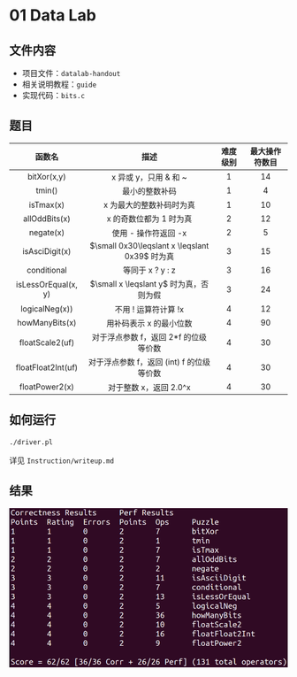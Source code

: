 # 01 Data Lab

## 文件内容

- 项目文件：`datalab-handout`
- 相关说明教程：`guide`
- 实现代码：`bits.c`

## 题目

|        函数名         |                       描述                       | 难度级别 | 最大操作符数目 |
| :-------------------: | :----------------------------------------------: | :------: | :------------: |
|     bitXor\(x,y\)     |              x 异或 y，只用 & 和 ~               |    1     |       14       |
|       tmin\(\)        |                  最小的整数补码                  |    1     |       4        |
|      isTmax\(x\)      |             x 为最大的整数补码时为真             |    1     |       10       |
|    allOddBits\(x\)    |             x 的奇数位都为 1 时为真              |    2     |       12       |
|      negate\(x\)      |               使用 - 操作符返回 -x               |    2     |       5        |
|   isAsciDigit\(x\)    | $\small 0x30\leqslant x \leqslant 0x39$ 时为真 |    3     |       15       |
|      conditional      |                 等同于 x ? y : z                 |    3     |       16       |
| isLessOrEqual\(x, y\) |    $\small x \leqslant y$ 时为真，否则为假    |    3     |       24       |
|   logicalNeg\(x\)\)   |               不用 ! 运算符计算 !x               |    4     |       12       |
|   howManyBits\(x\)    |             用补码表示 x 的最小位数              |    4     |       90       |
|   floatScale2\(uf\)   |      对于浮点参数 f，返回 2\*f 的位级等价数      |    4     |       30       |
| floatFloat2Int\(uf\)  |   对于浮点参数 f，返回 \(int\) f 的位级等价数    |    4     |       30       |
|   floatPower2\(x\)    |              对于整数 x，返回 2.0^x              |    4     |       30       |

## 如何运行

```sh
./driver.pl
```

详见 `Instruction/writeup.md`

## 结果

![Result](images/Result.png)